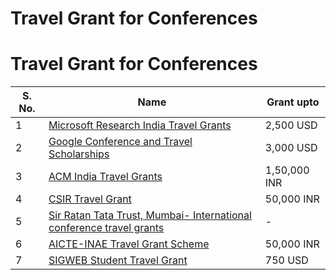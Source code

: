 
# Travel Grant for Conferences



# Travel Grant for Conferences


| S. No. | Name                                     | Grant upto        |
|------|---------------------------------------|----------------------------|
| 1 | [Microsoft Research India Travel Grants](https://msrprograms.cloudapp.net/User/Login?ReturnUrl=%2FTravelGrants%2F) | 2,500 USD |
| 2 | [Google Conference and Travel Scholarships](https://buildyourfuture.withgoogle.com/scholarships/google-travel-scholarships/) | 3,000 USD      | 
| 3|[ACM India Travel Grants](http://www.cfdvs.iitb.ac.in/tempuser/travel/index.php) | 1,50,000 INR| 
| 4|[CSIR Travel Grant](https://csirhrdg.res.in/Home/Index/1/Default/775/69) | 50,000 INR | 
| 5|[Sir Ratan Tata Trust, Mumbai- International conference travel grants](https://indiabioscience.org/grants/travel-grant-ratan-tata-trust-and-navajbai-ratan-tata-trust) | -|
| 6|[AICTE-INAE Travel Grant Scheme](https://www.inae.in/aicte-inae-travel-grant-scheme/) | 50,000 INR|
| 7|[SIGWEB Student Travel Grant](https://www.sigweb.org/community/student-travel-grant) | 750 USD

